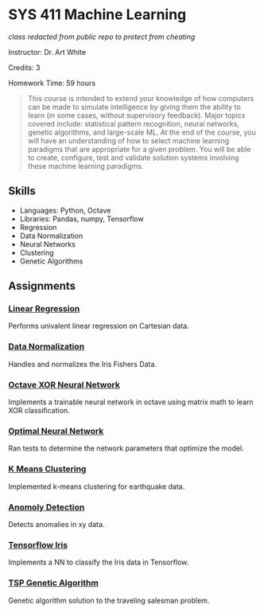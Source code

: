 # SYS 411 Machine Learning

*class redacted from public repo to protect from cheating*

Instructor: Dr. Art White

Credits: 3

Homework Time: 59 hours

> This course is intended to extend your knowledge of how computers can be made to simulate intelligence by giving them the ability to learn (in some cases, without supervisory feedback). Major topics covered include: statistical pattern recognition, neural networks, genetic algorithms, and large-scale ML. At the end of the course, you will have an understanding of how to select machine learning paradigms that are appropriate for a given problem. You will be able to create, configure, test and validate solution systems involving these machine learning paradigms.

## Skills

- Languages: Python, Octave
- Libraries: Pandas, numpy, Tensorflow
- Regression
- Data Normalization
- Neural Networks
- Clustering
- Genetic Algorithms

## Assignments

### [Linear Regression](./E03-linear-regression/)

Performs univalent linear regression on Cartesian data.

### [Data Normalization](./E05-data-normalization)

Handles and normalizes the Iris Fishers Data.

### [Octave XOR Neural Network](./E09-xor-nn/)

Implements a trainable neural network in octave using matrix math to learn XOR classification.

### [Optimal Neural Network](./EPB-optimal-neural-network)

Ran tests to determine the network parameters that optimize the model.

### [K Means Clustering](./E16-k-means/)

Implemented k-means clustering for earthquake data.

### [Anomoly Detection](./E18-anomoly-detection/)

Detects anomalies in xy data.

### [Tensorflow Iris](./tensorflow/)

Implements a NN to classify the Iris data in Tensorflow.

### [TSP Genetic Algorithm](./E20-TSP-GA/)

Genetic algorithm solution to the traveling salesman problem.

